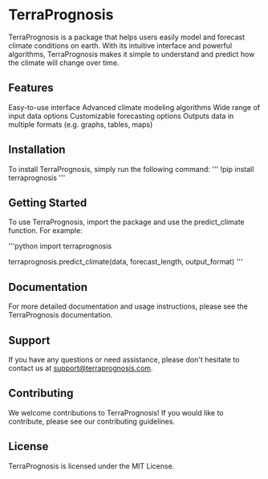 # TerraPrognosis

TerraPrognosis is a package that helps users easily model and forecast climate conditions on earth. With its intuitive interface and powerful algorithms, TerraPrognosis makes it simple to understand and predict how the climate will change over time.

## Features

Easy-to-use interface
Advanced climate modeling algorithms
Wide range of input data options
Customizable forecasting options
Outputs data in multiple formats (e.g. graphs, tables, maps)
## Installation

To install TerraPrognosis, simply run the following command:
'''
!pip install terraprognosis
'''
## Getting Started

To use TerraPrognosis, import the package and use the predict_climate function. 
For example:

'''python
import terraprognosis

terraprognosis.predict_climate(data, forecast_length, output_format)
'''

## Documentation

For more detailed documentation and usage instructions, please see the TerraPrognosis documentation.

## Support

If you have any questions or need assistance, please don't hesitate to contact us at support@terraprognosis.com.

## Contributing

We welcome contributions to TerraPrognosis! If you would like to contribute, please see our contributing guidelines.

## License

TerraPrognosis is licensed under the MIT License.
